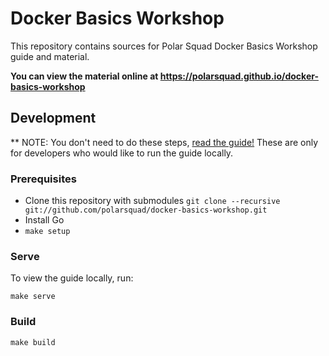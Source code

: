 # Docker Basics Workshop
This repository contains sources for Polar Squad Docker Basics Workshop guide and material.

**You can view the material online at <https://polarsquad.github.io/docker-basics-workshop>**

## Development
** NOTE: You don't need to do these steps, [read the guide!](https://polarsquad.github.io/docker-basics-workshop) These are only for developers who would like to run the guide locally.

### Prerequisites
- Clone this repository with submodules `git clone --recursive git://github.com/polarsquad/docker-basics-workshop.git`
- Install Go
- `make setup`

### Serve
To view the guide locally, run:
```shell
make serve
```

### Build
```shell
make build
```
